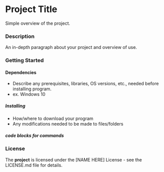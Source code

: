 # Project Title
Simple overview of the project.


### **Description**
An in-depth paragraph about your project and overview of use.

### Getting Started
#### Dependencies
 

 - Describe any prerequisites, libraries, OS versions, etc., needed before  installing program.
 - ex. Windows 10
 
 
 ##### Installing
 
 
 - How/where to download your program
 - Any modifications needed to be made to files/folders
 
##### code blocks for commands

### License
The **project** is licensed under the [NAME HERE] License - see the LICENSE.md file for details.
